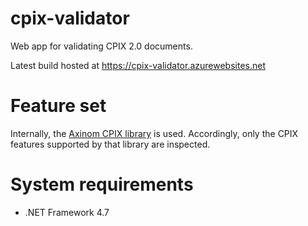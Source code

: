 # cpix-validator
Web app for validating CPIX 2.0 documents.

Latest build hosted at https://cpix-validator.azurewebsites.net

# Feature set

Internally, the [Axinom CPIX library](https://github.com/Axinom/cpix) is used. Accordingly, only the CPIX features supported by that library are inspected.

# System requirements

* .NET Framework 4.7
